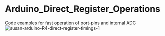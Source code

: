 # Arduino_Direct_Register_Operations
Code examples for fast operation of port-pins and internal ADC
![susan-arduino-R4-direct-register-timings-1](https://github.com/TriodeGirl/Arduino_Direct_Register_Operations/assets/139503623/2bf2f33b-f6de-4e98-9944-bafff5b0e9dc)
